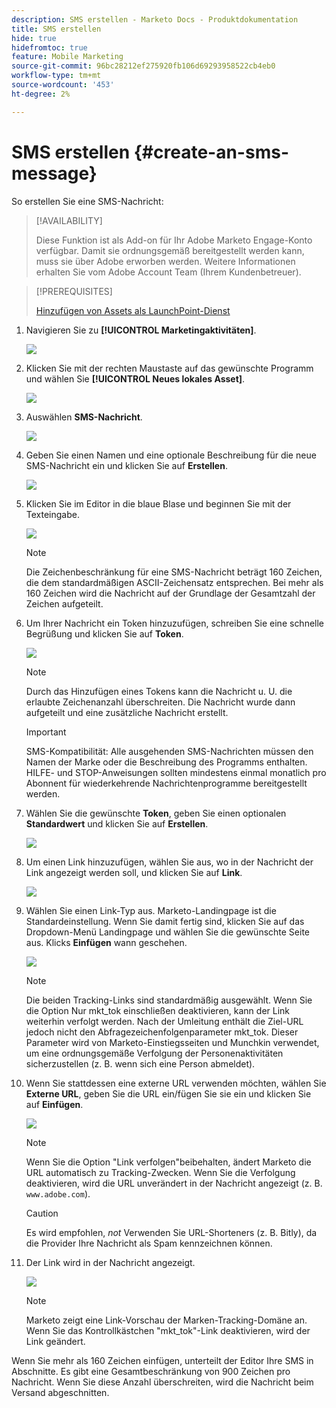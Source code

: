 ```yaml
---
description: SMS erstellen - Marketo Docs - Produktdokumentation
title: SMS erstellen
hide: true
hidefromtoc: true
feature: Mobile Marketing
source-git-commit: 96bc28212ef275920fb106d69293958522cb4eb0
workflow-type: tm+mt
source-wordcount: '453'
ht-degree: 2%

---
```


# SMS erstellen {#create-an-sms-message}

So erstellen Sie eine SMS-Nachricht:

>[!AVAILABILITY]
>
>Diese Funktion ist als Add-on für Ihr Adobe Marketo Engage-Konto verfügbar. Damit sie ordnungsgemäß bereitgestellt werden kann, muss sie über Adobe erworben werden. Weitere Informationen erhalten Sie vom Adobe Account Team (Ihrem Kundenbetreuer).

>[!PREREQUISITES]
>
>[Hinzufügen von Assets als LaunchPoint-Dienst](/help/marketo/product-docs/mobile-marketing/admin/add-vibes-as-a-launchpoint-service.md)

1. Navigieren Sie zu **[!UICONTROL Marketingaktivitäten]**.

   ![](assets/create-an-sms-message-1.png)

1. Klicken Sie mit der rechten Maustaste auf das gewünschte Programm und wählen Sie **[!UICONTROL Neues lokales Asset]**.

   ![](assets/create-an-sms-message-2.png)

1. Auswählen **SMS-Nachricht**.

   ![](assets/create-an-sms-message-3.png)

1. Geben Sie einen Namen und eine optionale Beschreibung für die neue SMS-Nachricht ein und klicken Sie auf **Erstellen**.

   ![](assets/create-an-sms-message-4.png)

1. Klicken Sie im Editor in die blaue Blase und beginnen Sie mit der Texteingabe.

   ![](assets/create-an-sms-message-5.png)

   >[!NOTE]
   >
   >Die Zeichenbeschränkung für eine SMS-Nachricht beträgt 160 Zeichen, die dem standardmäßigen ASCII-Zeichensatz entsprechen. Bei mehr als 160 Zeichen wird die Nachricht auf der Grundlage der Gesamtzahl der Zeichen aufgeteilt.

1. Um Ihrer Nachricht ein Token hinzuzufügen, schreiben Sie eine schnelle Begrüßung und klicken Sie auf **Token**.

   ![](assets/create-an-sms-message-6.png)

   >[!NOTE]
   >
   >Durch das Hinzufügen eines Tokens kann die Nachricht u. U. die erlaubte Zeichenanzahl überschreiten. Die Nachricht wurde dann aufgeteilt und eine zusätzliche Nachricht erstellt.

   >[!IMPORTANT]
   >
   >SMS-Kompatibilität: Alle ausgehenden SMS-Nachrichten müssen den Namen der Marke oder die Beschreibung des Programms enthalten. HILFE- und STOP-Anweisungen sollten mindestens einmal monatlich pro Abonnent für wiederkehrende Nachrichtenprogramme bereitgestellt werden.

1. Wählen Sie die gewünschte **Token**, geben Sie einen optionalen **Standardwert** und klicken Sie auf **Erstellen**.

   ![](assets/create-an-sms-message-7.png)

1. Um einen Link hinzuzufügen, wählen Sie aus, wo in der Nachricht der Link angezeigt werden soll, und klicken Sie auf **Link**.

   ![](assets/create-an-sms-message-8.png)

1. Wählen Sie einen Link-Typ aus. Marketo-Landingpage ist die Standardeinstellung. Wenn Sie damit fertig sind, klicken Sie auf das Dropdown-Menü Landingpage und wählen Sie die gewünschte Seite aus. Klicks **Einfügen** wann geschehen.

   ![](assets/create-an-sms-message-9.png)

   >[!NOTE]
   >
   >Die beiden Tracking-Links sind standardmäßig ausgewählt. Wenn Sie die Option Nur mkt_tok einschließen deaktivieren, kann der Link weiterhin verfolgt werden. Nach der Umleitung enthält die Ziel-URL jedoch nicht den Abfragezeichenfolgenparameter mkt_tok. Dieser Parameter wird von Marketo-Einstiegsseiten und Munchkin verwendet, um eine ordnungsgemäße Verfolgung der Personenaktivitäten sicherzustellen (z. B. wenn sich eine Person abmeldet).

1. Wenn Sie stattdessen eine externe URL verwenden möchten, wählen Sie **Externe URL**, geben Sie die URL ein/fügen Sie sie ein und klicken Sie auf **Einfügen**.

   ![](assets/create-an-sms-message-10.png)

   >[!NOTE]
   >
   >Wenn Sie die Option &quot;Link verfolgen&quot;beibehalten, ändert Marketo die URL automatisch zu Tracking-Zwecken. Wenn Sie die Verfolgung deaktivieren, wird die URL unverändert in der Nachricht angezeigt (z. B. `www.adobe.com`).

   >[!CAUTION]
   >
   >Es wird empfohlen, _not_ Verwenden Sie URL-Shorteners (z. B. Bitly), da die Provider Ihre Nachricht als Spam kennzeichnen können.

1. Der Link wird in der Nachricht angezeigt.

   ![](assets/create-an-sms-message-11.png)

   >[!NOTE]
   >
   >Marketo zeigt eine Link-Vorschau der Marken-Tracking-Domäne an. Wenn Sie das Kontrollkästchen &quot;mkt_tok&quot;-Link deaktivieren, wird der Link geändert.

Wenn Sie mehr als 160 Zeichen einfügen, unterteilt der Editor Ihre SMS in Abschnitte. Es gibt eine Gesamtbeschränkung von 900 Zeichen pro Nachricht. Wenn Sie diese Anzahl überschreiten, wird die Nachricht beim Versand abgeschnitten.
